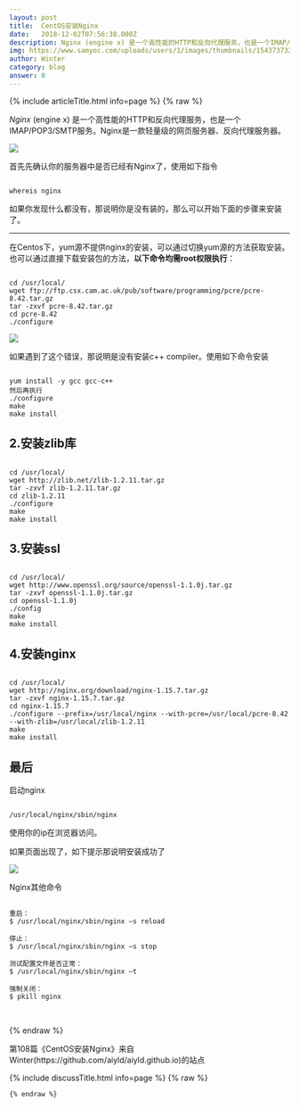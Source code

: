 ```yaml
---
layout: post
title:  CentOS安装Nginx
date:   2018-12-02T07:56:38.000Z
description: Nginx (engine x) 是一个高性能的HTTP和反向代理服务，也是一个IMAP/POP3/SMTP服务。Nginx是一款轻量级的网页服务器、反向代理服...
img: https://www.samyoc.com/uploads/users/1/images/thumbnails/1543737328263.jpg
author: Winter
category: blog
answer: 0
---
```

<div class="article-root">
  <div class="article">
    {% include articleTitle.html info=page %}
    {% raw %}
    <div class="article-content"><p><em>Nginx</em>&nbsp;(engine x) 是一个高性能的HTTP和反向代理服务，也是一个IMAP/POP3/SMTP服务。Nginx是一款轻量级的网页服务器、反向代理服务器。</p>

<p><img class="thumb-img" src="https://www.samyoc.com/uploads/users/1/images/1543737372401.jpg" style="max-width:100%" /></p>

<p>首先先确认你的服务器中是否已经有Nginx了，使用如下指令</p>

<pre>
<code>
whereis nginx
</code></pre>

<p>如果你发现什么都没有，那说明你是没有装的，那么可以开始下面的步骤来安装了。</p>

<hr />
<p>在Centos下，yum源不提供nginx的安装，可以通过切换yum源的方法获取安装。也可以通过直接下载安装包的方法，<strong>以下命令均需root权限执行</strong>：</p>

<pre>
<code>
cd /usr/local/
wget ftp://ftp.csx.cam.ac.uk/pub/software/programming/pcre/pcre-8.42.tar.gz
tar -zxvf pcre-8.42.tar.gz 
cd pcre-8.42
./configure
</code></pre>

<p><img class="thumb-img" src="https://www.samyoc.com/uploads/users/1/images/1543735407044.png" style="max-width:100%" /></p>

<p>如果遇到了这个错误，那说明是没有安装c++ compiler。使用如下命令安装</p>

<pre>
<code>
yum install -y gcc gcc-c++
然后再执行
./configure
make
make install
</code></pre>

<h2>2.安装zlib库</h2>

<pre>
<code>
cd /usr/local/
wget http://zlib.net/zlib-1.2.11.tar.gz
tar -zxvf zlib-1.2.11.tar.gz
cd zlib-1.2.11
./configure
make
make install
</code></pre>

<h2>3.安装ssl</h2>

<pre>
<code>
cd /usr/local/
wget http://www.openssl.org/source/openssl-1.1.0j.tar.gz
tar -zxvf openssl-1.1.0j.tar.gz
cd openssl-1.1.0j
./config
make
make install
</code></pre>

<h2>4.安装nginx</h2>

<pre>
<code>
cd /usr/local/
wget http://nginx.org/download/nginx-1.15.7.tar.gz
tar -zxvf nginx-1.15.7.tar.gz
cd nginx-1.15.7
./configure --prefix=/usr/local/nginx --with-pcre=/usr/local/pcre-8.42 --with-zlib=/usr/local/zlib-1.2.11
make
make install
</code></pre>

<h2>最后</h2>

<p>启动nginx</p>

<pre>
<code>
/usr/local/nginx/sbin/nginx
</code></pre>

<p>使用你的ip在浏览器访问。</p>

<p>如果页面出现了，如下提示那说明安装成功了</p>

<p><img class="thumb-img" src="https://www.samyoc.com/uploads/users/1/images/1543737190455.png" style="max-width:100%" /></p>

<p>Nginx其他命令</p>

<pre>
<code>
重启：
$ /usr/local/nginx/sbin/nginx &ndash;s reload

停止：
$ /usr/local/nginx/sbin/nginx &ndash;s stop

测试配置文件是否正常：
$ /usr/local/nginx/sbin/nginx &ndash;t

强制关闭：
$ pkill nginx
</code></pre>

<p>&nbsp;</p>
</div>
    {% endraw %}
  </div>
  <p class="winter_mark">第108篇《CentOS安装Nginx》来自Winter(https://github.com/aiyld/aiyld.github.io)的站点</p>
  <div class="discuss-wrapper">
    {% include discussTitle.html info=page %}
    {% raw %}
    
    {% endraw %}
  </div>
<div>
